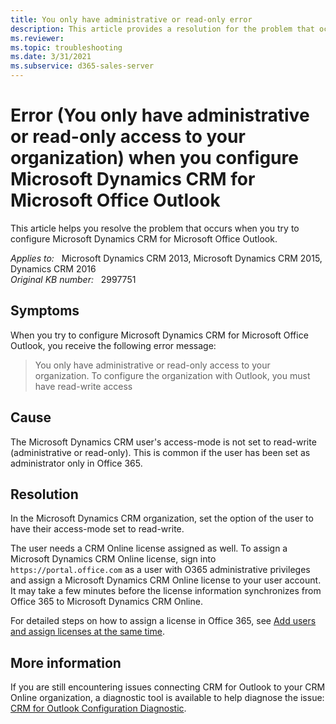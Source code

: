 ```yaml
---
title: You only have administrative or read-only error
description: This article provides a resolution for the problem that occurs when you try to configure Microsoft Dynamics CRM for Microsoft Office Outlook.
ms.reviewer: 
ms.topic: troubleshooting
ms.date: 3/31/2021
ms.subservice: d365-sales-server
---
```

# Error (You only have administrative or read-only access to your organization) when you configure Microsoft Dynamics CRM for Microsoft Office Outlook

This article helps you resolve the problem that occurs when you try to configure Microsoft Dynamics CRM for Microsoft Office Outlook.

_Applies to:_ &nbsp; Microsoft Dynamics CRM 2013, Microsoft Dynamics CRM 2015, Dynamics CRM 2016  
_Original KB number:_ &nbsp; 2997751

## Symptoms

When you try to configure Microsoft Dynamics CRM for Microsoft Office Outlook, you receive the following error message:

> You only have administrative or read-only access to your organization. To configure the organization with Outlook, you must have read-write access

## Cause

The Microsoft Dynamics CRM user's access-mode is not set to read-write (administrative or read-only). This is common if the user has been set as administrator only in Office 365.

## Resolution

In the Microsoft Dynamics CRM organization, set the option of the user to have their access-mode set to read-write.

The user needs a CRM Online license assigned as well. To assign a Microsoft Dynamics CRM Online license, sign into `https://portal.office.com` as a user with O365 administrative privileges and assign a Microsoft Dynamics CRM Online license to your user account. It may take a few minutes before the license information synchronizes from Office 365 to Microsoft Dynamics CRM Online.

For detailed steps on how to assign a license in Office 365, see [Add users and assign licenses at the same time](https://support.office.com/article/Assign-or-unassign-licenses-for-Office-365-for-business-997596B5-4173-4627-B915-36ABAC6786DC).

## More information

If you are still encountering issues connecting CRM for Outlook to your CRM Online organization, a diagnostic tool is available to help diagnose the issue: [CRM for Outlook Configuration Diagnostic](/outlook/troubleshoot/performance/how-to-scan-outlook-by-using-microsoft-support-and-recovery-assistant).
